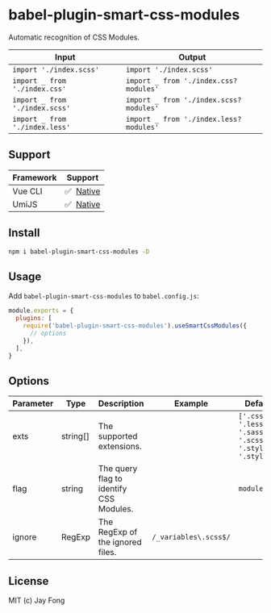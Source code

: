 # babel-plugin-smart-css-modules

Automatic recognition of CSS Modules.

| Input                          | Output                                 |
| ------------------------------ | -------------------------------------- |
| `import './index.scss'`        | `import './index.scss'`                |
| `import _ from './index.css'`  | `import _ from './index.css?modules'`  |
| `import _ from './index.scss'` | `import _ from './index.scss?modules'` |
| `import _ from './index.less'` | `import _ from './index.less?modules'` |

## Support

| Framework | Support                                                                                                            |
| --------- | ------------------------------------------------------------------------------------------------------------------ |
| Vue CLI   | ✅ &nbsp;[Native](https://github.com/vuejs/vue-cli/blob/master/packages/%40vue/cli-service/lib/config/css.js#L111) |
| UmiJS     | ✅ &nbsp;[Native](https://github.com/umijs/umi/blob/master/packages/bundler-webpack/src/getConfig/css.ts#L39)      |

## Install

```bash
npm i babel-plugin-smart-css-modules -D
```

## Usage

Add `babel-plugin-smart-css-modules` to `babel.config.js`:

```javascript
module.exports = {
  plugins: [
    require('babel-plugin-smart-css-modules').useSmartCssModules({
      // options
    }),
  ],
}
```

## Options

| Parameter | Type     | Description                             | Example               | Default                                                   |
| --------- | -------- | --------------------------------------- | --------------------- | --------------------------------------------------------- |
| exts      | string[] | The supported extensions.               |                       | `['.css', '.less', '.sass', '.scss', '.stylus', '.styl']` |
| flag      | string   | The query flag to identify CSS Modules. |                       | `modules`                                                 |
| ignore    | RegExp   | The RegExp of the ignored files.        | `/_variables\.scss$/` |                                                           |

## License

MIT (c) Jay Fong

